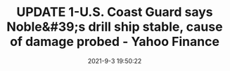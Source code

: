 ---
"title": "UPDATE 1-U.S. Coast Guard says Noble&amp;#39;s drill ship stable, cause of damage probed - Yahoo Finance"
"date": "2021-9-3 19:50:22"
"feed_name": "GOOGLENEWSDRILLING"
"feed_website": "https://news.google.com/search?q=drilling%2Bincident&hl=en-US&gl=US&ceid=US:en"
"feed_rss": "https://news.google.com/rss/search?q=drilling%2Bincident&hl=en-US&gl=US&ceid=US:en"
"link": "https://finance.yahoo.com/news/1-u-coast-guard-says-195022384.html"
"file": "_posts/2021-1-1-c8537303b7cc19f49c755ad9518f4ace7366ad48.md"
"accident": "1"
"drilling": "0"
"dead": "1"
"injured": "0"
---